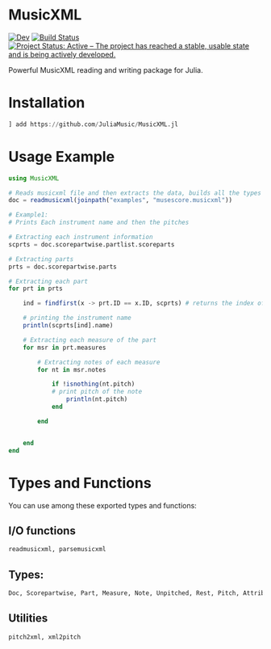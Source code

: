 # MusicXML

[![Dev](https://img.shields.io/badge/docs-dev-blue.svg)](https://JuliaMusic.github.io/MusicXML.jl/dev)
[![Build Status](https://travis-ci.com/JuliaMusic/MusicXML.jl.svg?branch=master)](https://travis-ci.com/JuliaMusic/MusicXML.jl)
[![Project Status: Active – The project has reached a stable, usable state and is being actively developed.](https://www.repostatus.org/badges/latest/active.svg)](https://www.repostatus.org/#active)

Powerful MusicXML reading and writing package for Julia.

# Installation
```julia
] add https://github.com/JuliaMusic/MusicXML.jl
```


# Usage Example
```julia
using MusicXML

# Reads musicxml file and then extracts the data, builds all the types and stores them in proper format.
doc = readmusicxml(joinpath("examples", "musescore.musicxml"))

# Example1:
# Prints Each instrument name and then the pitches

# Extracting each instrument information
scprts = doc.scorepartwise.partlist.scoreparts

# Extracting parts
prts = doc.scorepartwise.parts

# Extracting each part
for prt in prts

    ind = findfirst(x -> prt.ID == x.ID, scprts) # returns the index of scorepart that matches the ID of part

    # printing the instrument name
    println(scprts[ind].name)

    # Extracting each measure of the part
    for msr in prt.measures

        # Extracting notes of each measure
        for nt in msr.notes

            if !isnothing(nt.pitch)
            # print pitch of the note
                println(nt.pitch)
            end

        end


    end
end

```


# Types and Functions

You can use among these exported types and functions:

## I/O functions
```julia
readmusicxml, parsemusicxml
```

## Types:
```julia
Doc, Scorepartwise, Part, Measure, Note, Unpitched, Rest, Pitch, Attributes, Time, Transpose, Clef, Key, Partlist, Scorepart, Midiinstrument, Mididevice, Scoreinstrument
```

## Utilities
```julia
pitch2xml, xml2pitch
```
